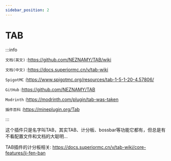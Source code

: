 ```yaml
---
sidebar_position: 2
---
```


# TAB

:::info

`文档(英文)` :https://github.com/NEZNAMY/TAB/wiki

`文档(中文)` :https://docs.superiormc.cn/v/tab-wiki

`SpigotMC` :https://www.spigotmc.org/resources/tab-1-5-1-20-4.57806/

`GitHub` :https://github.com/NEZNAMY/TAB

`Modrinth` :https://modrinth.com/plugin/tab-was-taken

`插件百科` :https://mineplugin.org/Tab

:::

这个插件只是名字叫TAB，其实TAB、计分板、bossbar等功能它都有，但总是有不看配置文件和文档的大聪明...

TAB插件的计分板相关: https://docs.superiormc.cn/v/tab-wiki/core-features/ji-fen-ban
